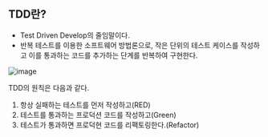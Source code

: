 ## TDD란?
- Test Driven Develop의 줄임말이다.
-  반복 테스트를 이용한 소프트웨어 방법론으로, 작은 단위의 테스트 케이스를 작성하고 이를 통과하는 코드를 추가하는 단계를 반복하여 구현한다.
  
![image](https://github.com/alstjq8251/Cs-tech/assets/98382954/31b7a797-f5ce-493b-af6f-823b87a27b5f)

TDD의 원칙은 다음과 같다.
1. 항상 실패하는 테스트를 먼저 작성하고(RED)
2. 테스트를 통과하는 프로덕션 코드를 작성하고(Green)
3. 테스트가 통과하면 프로덕현 코드를 리팩토링한다.(Refactor) 

